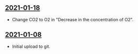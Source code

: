 ## [2021-01-18](https://github.com/faktaoklimatu/graphics/blob/fae3ec921cb635ca1bed3e525d0575d45795f1b2/data-visualization/climate-indicators/world/schema-of-climate-change/en-climate-change-schema.ai)

- Change CO2 to O2 in "Decrease in the concentration of O2".

## [2021-01-08](https://github.com/faktaoklimatu/graphics/blob/727f21105d468e2396f5c0a82312c8429c850442/Data%20visualization/Climate%20indicators/World/Schema%20of%20climate%20change/en-climate-change-schema.ai)

- Initial upload to git.

